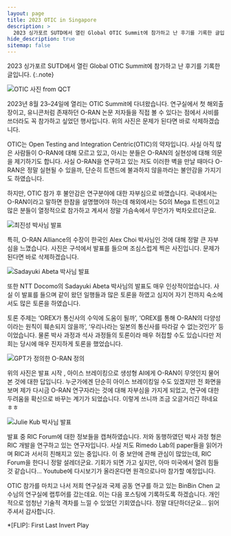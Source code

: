 ```yaml
---
layout: page
title: 2023 OTIC in Singapore
description: >
  2023 싱가포르 SUTD에서 열린 Global OTIC Summit에 참가하고 난 후기를 기록한 글입니다.
hide_description: true
sitemap: false
---
```

2023 싱가포르 SUTD에서 열린 Global OTIC Summit에 참가하고 난 후기를 기록한 글입니다.
{:.note}

![OTIC 사진 from QCT](https://bl6pap003files.storage.live.com/y4mse8shWqyR1dIp7SC4pLx0EGQ95IqnfHe2l8kDaPMNEwgGBx5I_PK2AdiExi77ILT80N0KBhBeGWu0H-0LHQSkLzs3iVqsnajlXu_Y9r66KxTd9tfEgNkZBWAqw5Jg0E-Jq7ix46z36LNtJKDBtjrtyXVwG98o0A5ktVLSXu7qk5bBCGQL6v3peH-ohEWKC-r6N799k3ukCQOPoDE8veVCR5ktAmxh0ZZfQmDqQd8KQM?encodeFailures=1&width=800&height=417)

2023년 8월 23–24일에 열리는 OTIC Summit에 다녀왔습니다. 연구실에서 첫 해외출장이고, 유니콘처럼 존재하던 O-RAN 논문 저자들을 직접 볼 수 있다는 점에서 사비를 쓰더라도 꼭 참가하고 싶었던 행사입니다. 위의 사진은 문제가 된다면 바로 삭제하겠습니다.

OTIC는 Open Testing and Integration Centric(OTIC)의 약자입니다. 사실 아직 많은 사람들이 O-RAN에 대해 모르고 있고, 아시는 분들은 O-RAN의 실현성에 대해 의문을 제기하기도 합니다. 사실 O-RAN을 연구하고 있는 저도 이러한 벽을 만날 때마다 O-RAN은 정말 실현될 수 있을까, 단순히 트렌드에 불과하지 않을까라는 불안감을 가지기도 하였습니다.

하지만, OTIC 참가 후 불안감은 연구분야에 대한 자부심으로 바꼈습니다. 국내에서는 O-RAN이라고 말하면 한참을 설명했어야 하는데 해외에서는 5G의 Mega 트렌드이고 많은 분들이 열정적으로 참가하고 계셔서 정말 가슴속에서 무언가가 벅차오르더군요.

![최진성 박사님 발표](https://bl6pap003files.storage.live.com/y4mfGW3-x3n5iEmfkP9DPBCpvz2_mtlOm4d5yyntJxF3TeNg6MRhEB_ShxI5zWsTrUxn5UaCifyA1ZZOfb3Dybo_lNzECF1HGZtdQSaZcyF5zrwgfn1mHJzcr57D6LtYS4jLkkUT9wvfdvHbP4UYBmX6uhlWKwqhhvho8Q4YywRW3bKL46lSXw3nCFiNdNOfuuEqzqvHZ9lFwBHn2I5vywygpD1OX12PGKIo-w5MCUuG6o?encodeFailures=1&width=720&height=541)

특히, O-RAN Alliance의 수장이 한국인 Alex Choi 박사님인 것에 대해 정말 큰 자부심을 느꼈습니다. 사진은 구석에서 발표를 들으며 조심스럽게 찍은 사진입니다. 문제가 된다면 바로 삭제하겠습니다.

![Sadayuki Abeta 박사님 발표](https://bl6pap003files.storage.live.com/y4m-8YH5Ql-9Z5niQsCUB7Y6A_KOmkD-81rYLxoS46cKz86FiMdtZ6slfmBFqMx4FdEcRBjBTtovpFGZtr6RxwSWnQGZGWIIUfIt2ImnNkrjodPk0noHx_TcHIcGk4M0OV_JhKrb8PAhN3lcZJyKtupF6RRPDbcnkGGkg7rctnkD-XEGwesmHwK9iqjS5Gspd4zz6vQWEqMosFXaTj3lxxSDit1WUJsKEHm0MTz3Fao6KA?encodeFailures=1&width=720&height=540)

또한 NTT Docomo의 Sadayuki Abeta 박사님의 발표도 매우 인상적이었습니다. 사실 이 발표를 들으며 같이 왔던 일행들과 많은 토론을 하였고 심지어 자기 전까지 숙소에서도 많은 토론을 하였습니다.

토론 주제는 ‘OREX가 통신사의 수익에 도움이 될까’, ‘OREX를 통해 O-RAN의 다양성이라는 원칙이 훼손되지 않을까’, ‘우리나라는 일본의 통신사를 따라갈 수 없는것인가’ 등이었습니다. 물론 박사 과정과 석사 과정들의 토론이라 매우 허접할 수도 있습니다만 저희는 당시에 매우 진지하게 토론을 했었습니다.

![GPT가 정의한 O-RAN 정의](https://bl6pap003files.storage.live.com/y4m5bnuOV7niKk8t9eqUV229WYalF8yHIINElOGQr_efmu3swJ29E2i3huZStaC1IxpBenh5t6hGv0f9awKzGv7_t7piu3UeIviYcIa4DWzLlAwfqkWU3wnh-EdwWST-RQ_Q2xPJxdgguXfrQo-t5JEEYYb-HpdYePDizl9E7wbWfuexBrT7M5DB0mKK3PuFyzMsKN6-qMC6_K9oCsT9KglQ_I4Sg3uRlKt9RjlxI-wz0o?encodeFailures=1&width=720&height=541)

위의 사진은 발표 시작 , 아이스 브레이킹으로 생성형 AI에게 O-RAN이 무엇인지 물어본 것에 대한 답입니다. 누군가에겐 단순히 아이스 브레이킹일 수도 있겠지만 전 화면을 보며 제가 다시금 O-RAN 연구자라는 것에 대해 자부심을 가지게 되었고, 연구에 대한 두려움을 확신으로 바꾸는 계기가 되었습니다. 이렇게 쓰니까 조금 오글거리긴 하네요 ㅎㅎ

![Julie Kub 박사님 발표](https://bl6pap003files.storage.live.com/y4mXu-t__4efwDub5hZHBpgogS8wDG-8DVju-fQNcGAOuVYDq6Gi3JDcxm9KITrMcsEKj3M5mzSCae8VwCI2qQxQkqEKK2O5LyAXF6wm24hwznePuA7Z1RjSpbx5hxz_RDX6kmORCIEaY6NXp8qoSrtg6fbw4hM8YVDJ2gxVslmZ8N2nCMiEkSSawyS3fh3oKZcBNnq15jTfiVW0WwViC3vLwqd3Uj1N_YkJaJgAG99P-E?encodeFailures=1&width=720&height=541)

발표 중 RIC Forum에 대한 정보들을 캡쳐하였습니다. 저와 동행하였던 박사 과정 형은 RIC 개발을 연구하고 있는 연구자입니다. 사실 저도 Rimedo Lab의 paper들을 읽어가며 RIC과 서서히 친해지고 있는 중입니다. 이 중 보안에 관해 관심이 많았는데, RIC Forum을 한다니 정말 설레더군요. 기회가 되면 가고 싶지만, 아마 미국에서 열려 힘들 것 같습니다… Youtube에 다시보기가 올라온다면 원격으로나마 참가할 예정입니다.

OTIC 참가를 마치고 나서 저희 연구실과 국제 공동 연구를 하고 있는 BinBin Chen 교수님의 연구실에 랩투어를 갔는데요. 이는 다음 포스팅에 기록하도록 하겠습니다. 개인적으로 엄청난 기술적 격차를 느낄 수 있었던 기회였습니다. 정말 대단하더군요… 읽어주셔서 감사합니다.


*[FLIP]: First Last Invert Play
